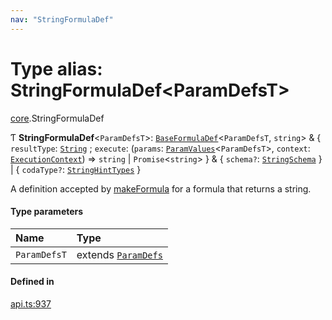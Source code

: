 ```yaml
---
nav: "StringFormulaDef"
---
```

# Type alias: StringFormulaDef<ParamDefsT\>

[core](../modules/core.md).StringFormulaDef

Ƭ **StringFormulaDef**<`ParamDefsT`\>: [`BaseFormulaDef`](../interfaces/core.BaseFormulaDef.md)<`ParamDefsT`, `string`\> & { `resultType`: [`String`](../enums/core.ValueType.md#string) ; `execute`: (`params`: [`ParamValues`](core.ParamValues.md)<`ParamDefsT`\>, `context`: [`ExecutionContext`](../interfaces/core.ExecutionContext.md)) => `string` \| `Promise`<`string`\>  } & { `schema?`: [`StringSchema`](core.StringSchema.md)  } \| { `codaType?`: [`StringHintTypes`](core.StringHintTypes.md)  }

A definition accepted by [makeFormula](../functions/core.makeFormula.md) for a formula that returns a string.

#### Type parameters

| Name | Type |
| :------ | :------ |
| `ParamDefsT` | extends [`ParamDefs`](core.ParamDefs.md) |

#### Defined in

[api.ts:937](https://github.com/coda/packs-sdk/blob/main/api.ts#L937)
